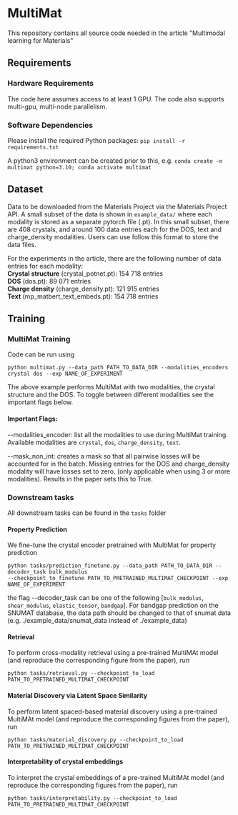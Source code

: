 # MultiMat
This repository contains all source code needed in the article "Multimodal learning for Materials"

## Requirements
### Hardware Requirements
The code here assumes access to at least 1 GPU. The code also supports multi-gpu, multi-node parallelism.

### Software Dependencies
Please install the required Python packages: `pip install -r requirements.txt`

A python3 environment can be created prior to this, e.g. `conda create -n multimat python=3.10; conda activate multimat`


## Dataset
Data to be downloaded from the Materials Project via the Materials Project API. A small subset of the data is shown in 
`example_data/` where each modality is stored as a separate pytorch file (.pt). In this small subset, there are 408 crystals, and around 100 data entries each for the DOS, text and charge_density modalities. Users can use follow this format to store the data files.

For the experiments in the article, there are the following number of data entries for each modality: \
**Crystal structure** (crystal_potnet.pt): 154 718 entries \
**DOS** (dos.pt): 89 071 entries \
**Charge density** (charge_density.pt): 121 915 entries \
**Text** (mp_matbert_text_embeds.pt): 154 718 entries 

## Training
### MultiMat Training
Code can be run using 
```
python multimat.py --data_path PATH_TO_DATA_DIR --modalities_encoders 
crystal dos --exp NAME_OF_EXPERIMENT
``` 
The above example performs MultiMat with two modalities, the crystal structure and the DOS. To toggle 
between different modalities see the important flags below.

#### Important Flags:
--modalities_encoder: list all the modalities to use during MultiMat training. Available modalities are 
`crystal`, `dos`, `charge_density`, `text`.

--mask_non_int: creates a mask so that all pairwise losses will be accounted for in the batch. 
Missing entries for the DOS and charge_density modality will have losses set to zero. (only applicable 
when using 3 or more modalities). Results in the paper sets this to True.

### Downstream tasks
All downstream tasks can be found in the `tasks` folder 

#### Property Prediction
We fine-tune the crystal encoder pretrained with MultiMat for property prediction
```
python tasks/prediction_finetune.py --data_path PATH_TO_DATA_DIR --decoder_task bulk_modulus 
--checkpoint_to_finetune PATH_TO_PRETRAINED_MULTIMAT_CHECKPOINT --exp NAME_OF_EXPERIMENT
```
the flag --decoder_task can be one of the following [`bulk_modulus`, `shear_modulus`, `elastic_tensor`, 
`bandgap`]. For bandgap prediction on the SNUMAT database, the data path should be changed to that of 
snumat data (e.g. ./example_data/snumat_data instead of ./example_data)

 #### Retrieval

To perform cross-modality retrieval using a pre-trained MultiMAt model (and reproduce the corresponding figure from the paper), run 
```
python tasks/retrieval.py --checkpoint_to_load PATH_TO_PRETRAINED_MULTIMAT_CHECKPOINT
```

#### Material Discovery via Latent Space Similarity

To perform latent spaced-based material discovery using a pre-trained MultiMAt model (and reproduce the corresponding figures from the paper), run 
```
python tasks/material_discovery.py --checkpoint_to_load PATH_TO_PRETRAINED_MULTIMAT_CHECKPOINT
```

#### Interpretability of crystal embeddings

To interpret the crystal embeddings of a pre-trained MultiMAt model (and reproduce the corresponding figures from the paper), run 
```
python tasks/interpretability.py --checkpoint_to_load PATH_TO_PRETRAINED_MULTIMAT_CHECKPOINT
```
